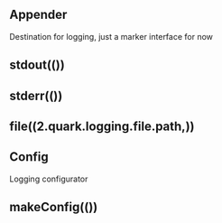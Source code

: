## Appender

Destination for logging, just a marker interface for now


## stdout(())

## stderr(())

## file((2.quark.logging.file.path,))

## Config

Logging configurator


## makeConfig(())

